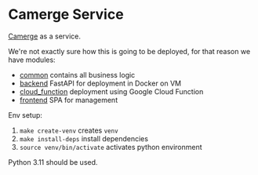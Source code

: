 # Camerge Service

[Camerge](https://github.com/LukasForst/camerge) as a service.

We're not exactly sure how this is going to be deployed, for that reason we have modules:

- [common](common) contains all business logic
- [backend](backend) FastAPI for deployment in Docker on VM
- [cloud_function](cloud_function) deployment using Google Cloud Function
- [frontend](frontend) SPA for management

Env setup:

1. `make create-venv` creates `venv`
2. `make install-deps` install dependencies
3. `source venv/bin/activate` activates python environment

Python 3.11 should be used.